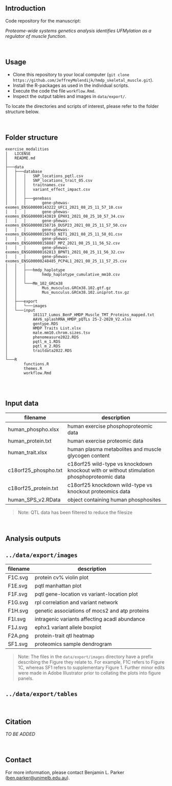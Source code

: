 ## Introduction

Code repository for the manuscript: 

<cite>Proteome-wide systems genetics analysis identifies UFMylation as a regulator of muscle function.</cite>

<br>

## Usage

* Clone this repository to your local computer (`git clone https://github.com/JeffreyMolendijk/hmdp_skeletal_muscle.git`).
* Install the R-packages as used in the individual scripts. 
* Execute the code the file `workflow.Rmd`.
* Inspect the output tables and images in `data/export/`.

To locate the directories and scripts of interest, please refer to the folder structure below.

<br>

## Folder structure

```
exercise_modalities
│   LICENSE
│   README.md
│
├───data
│   ├───database
│   │   │   SNP_locations_pqtl.csv    
│   │   │   SNP_locations_trait_05.csv
│   │   │   traitnames.csv
│   │   │   variant_effect_impact.csv 
│   │   │
│   │   ├───genebass
│   │   │       gene-phewas-exomes_ENSG00000143222_UFC1_2021_08_25_11_57_10.csv
│   │   │       gene-phewas-exomes_ENSG00000143819_EPHX1_2021_08_25_10_57_34.csv
│   │   │       gene-phewas-exomes_ENSG00000158716_DUSP23_2021_08_25_11_57_50.csv
│   │   │       gene-phewas-exomes_ENSG00000158793_NIT1_2021_08_25_11_58_01.csv
│   │   │       gene-phewas-exomes_ENSG00000158887_MPZ_2021_08_25_11_56_52.csv
│   │   │       gene-phewas-exomes_ENSG00000162813_BPNT1_2021_08_25_11_56_32.csv
│   │   │       gene-phewas-exomes_ENSG00000248485_PCP4L1_2021_08_25_11_57_25.csv
│   │   │
│   │   ├───hmdp_haplotype
│   │   │       hmdp_haplotype_cumulative_mm10.csv
│   │   │
│   │   └───Mm_102_GRCm38
│   │           Mus_musculus.GRCm38.102.gtf.gz
│   │           Mus_musculus.GRCm38.102.uniprot.tsv.gz
│   │
│   ├───export
│   │   └───images
│   └───input
│           181117_Lumos_BenP_HMDP_Muscle_TMT_Proteins_mapped.txt
│           AAV6_splashRNA_HMDP_pQTLs 25-2-2020_V2.xlsx
│           gentype.RDS
│           HMDP Traits List.xlsx
│           male.mm10.chrom.sizes.tsv
│           phenomeasure2022.RDS
│           pqtl_m_1.RDS
│           pqtl_m_2.RDS
│           traitdata2022.RDS
│
└───R
        functions.R
        themes.R
        workflow.Rmd


```

<br>

## Input data

| filename                  | description                                                                                   |
| -------------             | -------------                                                                                 |
| human_phospho.xlsx        | human exercise phosphoproteomic data                                                          |
| human_protein.txt         | human exercise proteomic data                                                                 |
| human_trait.xlsx          | human plasma metabolites and muscle glycogen content                                          |
| c18orf25_phospho.txt      | c18orf25 wild-type vs knockdown knockout with or without stimulation phosphoproteomic data    |
| c18orf25_protein.txt      | c18orf25 knockdown wild-type vs knockout proteomics data                                      |
| human_SPS_v2.RData        | object containing human phosphosites                                                          |

> Note: QTL data has been filtered to reduce the filesize

<br>

## Analysis outputs

## `../data/export/images`

| filename | description                                    |
| ---------| -------------                                  |
| F1C.svg  | protein cv% violin plot                        |
| F1E.svg  | pqtl manhattan plot                            |
| F1F.svg  | pqtl gene-location vs variant-location plot    |
| F1G.svg  | rpl correlation and variant network            |
| F1H.svg  | genetic associations of mocs2 and atp proteins |
| F1I.svg  | intragenic variants affecting acadl abundance  |
| F1J.svg  | ephx1 variant allele boxplot                   |
| F2A.png  | protein-trait qtl heatmap                      |
| SF1.svg  | proteomics sample dendrogram                   |

> Note: The files in the `data/export/images` directory have a prefix describing the Figure they relate to. For example, F1C refers to Figure 1C, whereas SF1 refers to supplementary Figure 1. Further minor edits were made in Adobe Illustrator prior to collating the plots into figure panels.

## `../data/export/tables`




<br>

## Citation

<cite>TO BE ADDED</cite>

<br>

## Contact
For more information, please contact Benjamin L. Parker (ben.parker@unimelb.edu.au).